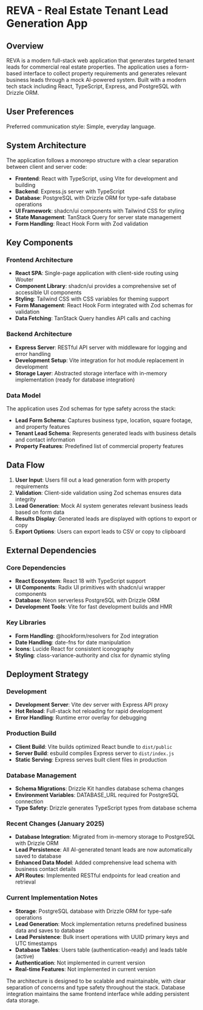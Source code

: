 # REVA - Real Estate Tenant Lead Generation App

## Overview

REVA is a modern full-stack web application that generates targeted tenant leads for commercial real estate properties. The application uses a form-based interface to collect property requirements and generates relevant business leads through a mock AI-powered system. Built with a modern tech stack including React, TypeScript, Express, and PostgreSQL with Drizzle ORM.

## User Preferences

Preferred communication style: Simple, everyday language.

## System Architecture

The application follows a monorepo structure with a clear separation between client and server code:

- **Frontend**: React with TypeScript, using Vite for development and building
- **Backend**: Express.js server with TypeScript
- **Database**: PostgreSQL with Drizzle ORM for type-safe database operations
- **UI Framework**: shadcn/ui components with Tailwind CSS for styling
- **State Management**: TanStack Query for server state management
- **Form Handling**: React Hook Form with Zod validation

## Key Components

### Frontend Architecture
- **React SPA**: Single-page application with client-side routing using Wouter
- **Component Library**: shadcn/ui provides a comprehensive set of accessible UI components
- **Styling**: Tailwind CSS with CSS variables for theming support
- **Form Management**: React Hook Form integrated with Zod schemas for validation
- **Data Fetching**: TanStack Query handles API calls and caching

### Backend Architecture
- **Express Server**: RESTful API server with middleware for logging and error handling
- **Development Setup**: Vite integration for hot module replacement in development
- **Storage Layer**: Abstracted storage interface with in-memory implementation (ready for database integration)

### Data Model
The application uses Zod schemas for type safety across the stack:
- **Lead Form Schema**: Captures business type, location, square footage, and property features
- **Tenant Lead Schema**: Represents generated leads with business details and contact information
- **Property Features**: Predefined list of commercial property features

## Data Flow

1. **User Input**: Users fill out a lead generation form with property requirements
2. **Validation**: Client-side validation using Zod schemas ensures data integrity
3. **Lead Generation**: Mock AI system generates relevant business leads based on form data
4. **Results Display**: Generated leads are displayed with options to export or copy
5. **Export Options**: Users can export leads to CSV or copy to clipboard

## External Dependencies

### Core Dependencies
- **React Ecosystem**: React 18 with TypeScript support
- **UI Components**: Radix UI primitives with shadcn/ui wrapper components
- **Database**: Neon serverless PostgreSQL with Drizzle ORM
- **Development Tools**: Vite for fast development builds and HMR

### Key Libraries
- **Form Handling**: @hookform/resolvers for Zod integration
- **Date Handling**: date-fns for date manipulation
- **Icons**: Lucide React for consistent iconography
- **Styling**: class-variance-authority and clsx for dynamic styling

## Deployment Strategy

### Development
- **Development Server**: Vite dev server with Express API proxy
- **Hot Reload**: Full-stack hot reloading for rapid development
- **Error Handling**: Runtime error overlay for debugging

### Production Build
- **Client Build**: Vite builds optimized React bundle to `dist/public`
- **Server Build**: esbuild compiles Express server to `dist/index.js`
- **Static Serving**: Express serves built client files in production

### Database Management
- **Schema Migrations**: Drizzle Kit handles database schema changes
- **Environment Variables**: DATABASE_URL required for PostgreSQL connection
- **Type Safety**: Drizzle generates TypeScript types from database schema

### Recent Changes (January 2025)
- **Database Integration**: Migrated from in-memory storage to PostgreSQL with Drizzle ORM
- **Lead Persistence**: All AI-generated tenant leads are now automatically saved to database
- **Enhanced Data Model**: Added comprehensive lead schema with business contact details
- **API Routes**: Implemented RESTful endpoints for lead creation and retrieval

### Current Implementation Notes
- **Storage**: PostgreSQL database with Drizzle ORM for type-safe operations
- **Lead Generation**: Mock implementation returns predefined business data and saves to database
- **Lead Persistence**: Bulk insert operations with UUID primary keys and UTC timestamps
- **Database Tables**: Users table (authentication-ready) and leads table (active)
- **Authentication**: Not implemented in current version
- **Real-time Features**: Not implemented in current version

The architecture is designed to be scalable and maintainable, with clear separation of concerns and type safety throughout the stack. Database integration maintains the same frontend interface while adding persistent data storage.